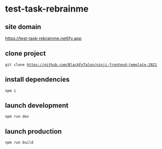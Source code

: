 # test-task-rebrainme

## site domain

https://test-task-rebrainme.netlify.app

## clone project

<code>git clone https://github.com/BlackFxTalon/ninji-frontend-template-2021</code>

## install dependencies

<code>npm i</code>

## launch development

<code>npm run dev</code>

## launch production

<code>npm run build</code>
